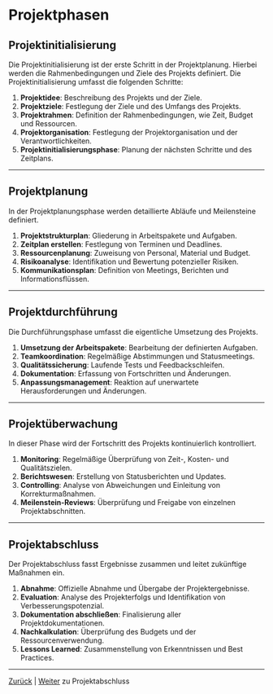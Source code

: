 # Projektphasen

## Projektinitialisierung

Die Projektinitialisierung ist der erste Schritt in der Projektplanung. Hierbei werden die Rahmenbedingungen und Ziele des Projekts definiert. Die Projektinitialisierung umfasst die folgenden Schritte:

1. **Projektidee**: Beschreibung des Projekts und der Ziele.
2. **Projektziele**: Festlegung der Ziele und des Umfangs des Projekts.
3. **Projektrahmen**: Definition der Rahmenbedingungen, wie Zeit, Budget und Ressourcen.
4. **Projektorganisation**: Festlegung der Projektorganisation und der Verantwortlichkeiten.
5. **Projektinitialisierungsphase**: Planung der nächsten Schritte und des Zeitplans.

---

## Projektplanung

In der Projektplanungsphase werden detaillierte Abläufe und Meilensteine definiert.

1. **Projektstrukturplan**: Gliederung in Arbeitspakete und Aufgaben.
2. **Zeitplan erstellen**: Festlegung von Terminen und Deadlines.
3. **Ressourcenplanung**: Zuweisung von Personal, Material und Budget.
4. **Risikoanalyse**: Identifikation und Bewertung potenzieller Risiken.
5. **Kommunikationsplan**: Definition von Meetings, Berichten und Informationsflüssen.

---

## Projektdurchführung

Die Durchführungsphase umfasst die eigentliche Umsetzung des Projekts.

1. **Umsetzung der Arbeitspakete**: Bearbeitung der definierten Aufgaben.
2. **Teamkoordination**: Regelmäßige Abstimmungen und Statusmeetings.
3. **Qualitätssicherung**: Laufende Tests und Feedbackschleifen.
4. **Dokumentation**: Erfassung von Fortschritten und Änderungen.
5. **Anpassungsmanagement**: Reaktion auf unerwartete Herausforderungen und Änderungen.

---

## Projektüberwachung

In dieser Phase wird der Fortschritt des Projekts kontinuierlich kontrolliert.

1. **Monitoring**: Regelmäßige Überprüfung von Zeit-, Kosten- und Qualitätszielen.
2. **Berichtswesen**: Erstellung von Statusberichten und Updates.
3. **Controlling**: Analyse von Abweichungen und Einleitung von Korrekturmaßnahmen.
4. **Meilenstein-Reviews**: Überprüfung und Freigabe von einzelnen Projektabschnitten.

---

## Projektabschluss

Der Projektabschluss fasst Ergebnisse zusammen und leitet zukünftige Maßnahmen ein.

1. **Abnahme**: Offizielle Abnahme und Übergabe der Projektergebnisse.
2. **Evaluation**: Analyse des Projekterfolgs und Identifikation von Verbesserungspotenzial.
3. **Dokumentation abschließen**: Finalisierung aller Projektdokumentationen.
4. **Nachkalkulation**: Überprüfung des Budgets und der Ressourcenverwendung.
5. **Lessons Learned**: Zusammenstellung von Erkenntnissen und Best Practices.

---

[Zurück](../03-projektmanagement/README.md) | [Weiter](../05-abschluss/README.md) zu Projektabschluss
